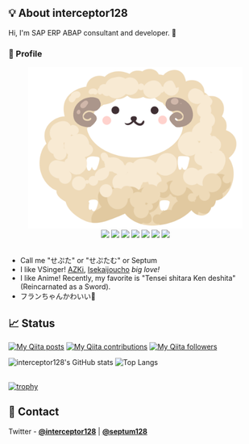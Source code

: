 ## 💡 About interceptor128
Hi, I'm SAP ERP ABAP consultant and developer. 🤝

### 🐑 Profile
<div align="center">
  <img src="icon.png" height="320px" width="auto" />
  <br>
  <img src="https://img.shields.io/badge/age-32-green" />
  <img src="https://img.shields.io/badge/language-Japanese-brightgreen" />
  <img src="https://img.shields.io/badge/favorite-TypeScript-blue" />
  <img src="https://img.shields.io/badge/Study-Deno-yellowgreen" />
  <img src="https://img.shields.io/badge/Work-SAP__SD-orange" />
  <img src="https://img.shields.io/badge/used%20work-ABAP-B6CADE" />
  <a href="https://lit.link/interceptor128" target="_blank">
  <img src="https://img.shields.io/badge/Detail-Profile-9cf" />
  </a>
</div>
<br>

- Call me "せぷた" or "せぷたむ" or Septum
- I like VSinger! [AZKi](https://twitter.com/AZKi_VDiVA), [Isekaijoucho](https://twitter.com/isekaijoucho) _big love!_
- I like Anime! Recently, my favorite is "Tensei shitara Ken deshita" (Reincarnated as a Sword).
- フランちゃんかわいい💞

## 📈 Status

[![My Qiita posts](https://qiita-badge.apiapi.app/s/septum128/posts.svg)](http://qiita.com/septum128)
[![My Qiita contributions](https://qiita-badge.apiapi.app/s/septum128/contributions.svg)](http://qiita.com/septum128)
[![My Qiita followers](https://qiita-badge.apiapi.app/s/septum128/followers.svg)](http://qiita.com/septum128)

<div align = "left">
  <img alt="interceptor128's GitHub stats" height="150px" src="https://github-readme-stats-git-masterrstaa-rickstaa.vercel.app/api?username=interceptor128&show_icons=true&theme=solarized-dark" />
  <img alt="Top Langs" height="150px" src="https://github-readme-stats-git-masterrstaa-rickstaa.vercel.app/api/top-langs/?username=interceptor128&layout=compact&theme=solarized-dark" />
</div>
<br>

[![trophy](https://github-profile-trophy.vercel.app/?username=interceptor128)](https://github.com/ryo-ma/github-profile-trophy)

## 📩 Contact

Twitter - **[@interceptor128](https://twitter.com/interceptor128)** | **[@septum128](https://twitter.com/septum128)**
